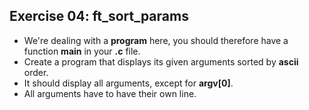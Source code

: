 ## Exercise 04: ft_sort_params
- We're dealing with a __program__ here, you should therefore have a function __main__ in your __.c__ file.
- Create a program that displays its given arguments sorted by __ascii__ order.
- It should display all arguments, except for __argv[0]__.
- All arguments have to have their own line.
 
